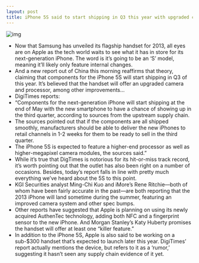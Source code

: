 ```yaml
---
layout: post
title: iPhone 5S said to start shipping in Q3 this year with upgraded camera and processor
---
```

![img](http://media.idownloadblog.com/wp-content/uploads/2012/09/iPhone-5-camera.jpeg)
* Now that Samsung has unveiled its flagship handset for 2013, all eyes are on Apple as the tech world waits to see what it has in store for its next-generation iPhone. The word is it’s going to be an ‘S’ model, meaning it’ll likely only feature internal changes.
* And a new report out of China this morning reaffirms that theory, claiming that components for the iPhone 5S will start shipping in Q3 of this year. It’s believed that the handset will offer an upgraded camera and processor, among other improvements…
* DigiTimes reports:
* “Components for the next-generation iPhone will start shipping at the end of May with the new smartphone to have a chance of showing up in the third quarter, according to sources from the upstream supply chain.
* The sources pointed out that if the components are all shipped smoothly, manufacturers should be able to deliver the new iPhones to retail channels in 1-2 weeks for them to be ready to sell in the third quarter.
* The iPhone 5S is expected to feature a higher-end processor as well as higher-megapixel camera modules, the sources said.”
* While it’s true that DigTimes is notorious for its hit-or-miss track record, it’s worth pointing out that the outlet has also been right on a number of occasions. Besides, today’s report falls in line with pretty much everything we’ve heard about the 5S to this point.
* KGI Securities analyst Ming-Chi Kuo and iMore’s Rene Ritchie—both of whom have been fairly accurate in the past—are both reporting that the 2013 iPhone will land sometime during the summer, featuring an improved camera system and other spec bumps.
* Other reports have suggested that Apple is planning on using its newly acquired AuthenTec technology, adding both NFC and a fingerprint sensor to the new iPhone. And Morgan Stanley’s Katy Huberty promises the handset will offer at least one “killer feature.”
* In addition to the iPhone 5S, Apple is also said to be working on a sub-$300 handset that’s expected to launch later this year. DigiTimes’ report actually mentions the device, but refers to it as a ‘rumor,’ suggesting it hasn’t seen any supply chain evidence of it yet.

